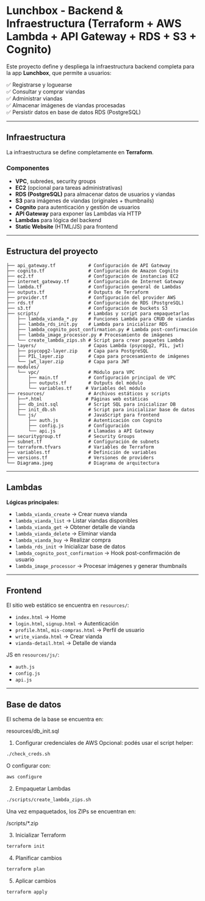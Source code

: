 # Lunchbox - Backend & Infraestructura (Terraform + AWS Lambda + API Gateway + RDS + S3 + Cognito)

Este proyecto define y despliega la infraestructura backend completa para la app **Lunchbox**, que permite a usuarios:

✅ Registrarse y loguearse  
✅ Consultar y comprar viandas  
✅ Administrar viandas  
✅ Almacenar imágenes de viandas procesadas  
✅ Persistir datos en base de datos RDS (PostgreSQL)

---

## Infraestructura

La infraestructura se define completamente en **Terraform**.

### Componentes

- **VPC**, subredes, security groups
- **EC2** (opcional para tareas administrativas)
- **RDS (PostgreSQL)** para almacenar datos de usuarios y viandas
- **S3** para imágenes de viandas (originales + thumbnails)
- **Cognito** para autenticación y gestión de usuarios
- **API Gateway** para exponer las Lambdas vía HTTP
- **Lambdas** para lógica del backend
- **Static Website** (HTML/JS) para frontend

---

## Estructura del proyecto

```code/
├── api_gateway.tf            # Configuración de API Gateway
├── cognito.tf                # Configuración de Amazon Cognito
├── ec2.tf                    # Configuración de instancias EC2
├── internet_gateway.tf       # Configuración de Internet Gateway
├── lambda.tf                 # Configuración general de Lambdas
├── outputs.tf                # Outputs de Terraform
├── provider.tf               # Configuración del provider AWS
├── rds.tf                    # Configuración de RDS (PostgreSQL)
├── s3.tf                     # Configuración de buckets S3
├── scripts/                  # Lambdas y script para empaquetarlas
│   ├── lambda_vianda_*.py    # Funciones Lambda para CRUD de viandas
│   ├── lambda_rds_init.py    # Lambda para inicializar RDS
│   ├── lambda_cognito_post_confirmation.py # Lambda post-confirmación
│   ├── lambda_image_processor.py # Procesamiento de imágenes
│   └── create_lambda_zips.sh # Script para crear paquetes Lambda
├── layers/                   # Capas Lambda (psycopg2, PIL, jwt)
│   ├── psycopg2-layer.zip    # Capa para PostgreSQL
│   ├── PIL_layer.zip         # Capa para procesamiento de imágenes
│   └── jwt_layer.zip         # Capa para JWT
├── modules/
│   └── vpc/                  # Módulo para VPC
│       ├── main.tf           # Configuración principal de VPC
│       ├── outputs.tf        # Outputs del módulo
│       └── variables.tf     # Variables del módulo
├── resources/                # Archivos estáticos y scripts
│   ├──*.html                # Páginas web estáticas
│   ├── db_init.sql           # Script SQL para inicializar DB
│   ├── init_db.sh            # Script para inicializar base de datos
│   └── js/                   # JavaScript para frontend
│       ├── auth.js           # Autenticación con Cognito
│       ├── config.js         # Configuración
│       └── api.js            # Llamadas a API Gateway
├── securitygroup.tf          # Security Groups
├── subnet.tf                 # Configuración de subnets
├── terraform.tfvars          # Variables de Terraform
├── variables.tf              # Definición de variables
├── versions.tf               # Versiones de providers
└── Diagrama.jpeg             # Diagrama de arquitectura
```

---

## Lambdas

**Lógicas principales:**

- `lambda_vianda_create` → Crear nueva vianda
- `lambda_vianda_list` → Listar viandas disponibles
- `lambda_vianda_get` → Obtener detalle de vianda
- `lambda_vianda_delete` → Eliminar vianda
- `lambda_vianda_buy` → Realizar compra
- `lambda_rds_init` → Inicializar base de datos
- `lambda_cognito_post_confirmation` → Hook post-confirmación de usuario
- `lambda_image_processor` → Procesar imágenes y generar thumbnails

---

## Frontend

El sitio web estático se encuentra en `resources/`:

- `index.html` → Home
- `login.html`, `signup.html` → Autenticación
- `profile.html`, `mis-compras.html` → Perfil de usuario
- `write_vianda.html` → Crear vianda
- `vianda-detail.html` → Detalle de vianda

JS en `resources/js/`:

- `auth.js`
- `config.js`
- `api.js`

---

## Base de datos

El schema de la base se encuentra en:

resources/db_init.sql

1. Configurar credenciales de AWS
Opcional: podés usar el script helper:

```sh
./check_creds.sh
```

O configurar con:

```sh
aws configure
```
2. Empaquetar Lambdas

```sh
./scripts/create_lambda_zips.sh
```

Una vez empaquetados, los ZIPs se encuentran en:

/scripts/*.zip

3. Inicializar Terraform

```sh
terraform init
```

4. Planificar cambios

```sh
terraform plan
```

5. Aplicar cambios

```sh
terraform apply
```

